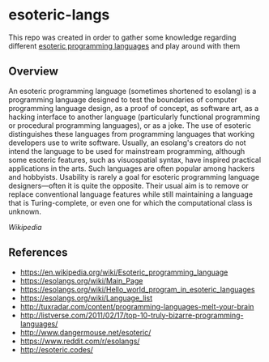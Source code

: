 # esoteric-langs

This repo was created in order to gather some knowledge regarding different [esoteric programming languages](https://en.wikipedia.org/wiki/Esoteric_programming_language) and play around with them

Overview
--------

An esoteric programming language (sometimes shortened to esolang) is a programming language designed to test 
the boundaries of computer programming language design, as a proof of concept, as software art, 
as a hacking interface to another language (particularly functional programming or procedural programming languages), 
or as a joke. The use of esoteric distinguishes these languages from programming languages that working developers use to write software. 
Usually, an esolang's creators do not intend the language to be used for mainstream programming, although some esoteric features, 
such as visuospatial syntax, have inspired practical applications in the arts. 
Such languages are often popular among hackers and hobbyists.
Usability is rarely a goal for esoteric programming language designers—often it is quite the opposite. 
Their usual aim is to remove or replace conventional language features while still maintaining a language that is Turing-complete, 
or even one for which the computational class is unknown.

*Wikipedia*

References
----------
- https://en.wikipedia.org/wiki/Esoteric_programming_language
- https://esolangs.org/wiki/Main_Page
- https://esolangs.org/wiki/Hello_world_program_in_esoteric_languages
- https://esolangs.org/wiki/Language_list
- http://tuxradar.com/content/programming-languages-melt-your-brain
- http://listverse.com/2011/02/17/top-10-truly-bizarre-programming-languages/
- http://www.dangermouse.net/esoteric/
- https://www.reddit.com/r/esolangs/
- http://esoteric.codes/
